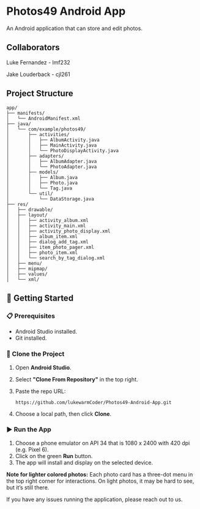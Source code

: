 # Photos49 Android App
An Android application that can store and edit photos.

## Collaborators
Luke Fernandez - lmf232

Jake Louderback - cjl261

## Project Structure
```
app/
├── manifests/
│   └── AndroidManifest.xml
├── java/
│   └── com/example/photos49/
│       ├── activities/
│       │   ├── AlbumActivity.java
│       │   ├── MainActivity.java
│       │   └── PhotoDisplayActivity.java
│       ├── adapters/
│       │   ├── AlbumAdapter.java
│       │   └── PhotoAdapter.java
│       ├── models/
│       │   ├── Album.java
│       │   ├── Photo.java
│       │   └── Tag.java
│       └── util/
│           └── DataStorage.java
├── res/
│   ├── drawable/
│   ├── layout/
│   │   ├── activity_album.xml
│   │   ├── activity_main.xml
│   │   ├── activity_photo_display.xml
│   │   ├── album_item.xml
│   │   ├── dialog_add_tag.xml
│   │   ├── item_photo_pager.xml
│   │   ├── photo_item.xml
│   │   └── search_by_tag_dialog.xml
│   ├── menu/
│   ├── mipmap/
│   ├── values/
│   └── xml/            
```

## 🚀 Getting Started

### 📋 Prerequisites
- Android Studio installed.
- Git installed.

### 🔧 Clone the Project
1. Open **Android Studio**.
2. Select **"Clone From Repository"** in the top right.
3. Paste the repo URL:
    ```
    https://github.com/lukewarmCoder/Photos49-Android-App.git
    ```
    
5. Choose a local path, then click **Clone**.

### ▶️ Run the App
1. Choose a phone emulator on API 34 that is 1080 x 2400 with 420 dpi (e.g. Pixel 6).
2. Click on the green **Run** button.
3. The app will install and display on the selected device.

**Note for lighter colored photos:** Each photo card has a three-dot menu in the top right corner for interactions. On light photos, it may be hard to see, but it’s still there.

If you have any issues running the application, please reach out to us.

